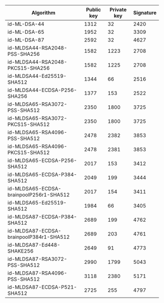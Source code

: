 | Algorithm                                     |  Public key  |  Private key |  Signature   |
| --------------------------------------------- | ------------ | ------------ |  ----------- |
| id-ML-DSA-44                                  |     1312     |      32      |     2420     |
| id-ML-DSA-65                                  |     1952     |      32      |     3309     |
| id-ML-DSA-87                                  |     2592     |      32      |     4627     |
| id-MLDSA44-RSA2048-PSS-SHA256                 |     1582     |     1223     |     2708     |
| id-MLDSA44-RSA2048-PKCS15-SHA256              |     1582     |     1225     |     2708     |
| id-MLDSA44-Ed25519-SHA512                     |     1344     |      66      |     2516     |
| id-MLDSA44-ECDSA-P256-SHA256                  |     1377     |     153      |     2522     |
| id-MLDSA65-RSA3072-PSS-SHA512                 |     2350     |     1800     |     3725     |
| id-MLDSA65-RSA3072-PKCS15-SHA512              |     2350     |     1800     |     3725     |
| id-MLDSA65-RSA4096-PSS-SHA512                 |     2478     |     2382     |     3853     |
| id-MLDSA65-RSA4096-PKCS15-SHA512              |     2478     |     2381     |     3853     |
| id-MLDSA65-ECDSA-P256-SHA512                  |     2017     |     153      |     3412     |
| id-MLDSA65-ECDSA-P384-SHA512                  |     2049     |     199      |     3444     |
| id-MLDSA65-ECDSA-brainpoolP256r1-SHA512       |     2017     |     154      |     3411     |
| id-MLDSA65-Ed25519-SHA512                     |     1984     |      66      |     3405     |
| id-MLDSA87-ECDSA-P384-SHA512                  |     2689     |     199      |     4762     |
| id-MLDSA87-ECDSA-brainpoolP384r1-SHA512       |     2689     |     203      |     4761     |
| id-MLDSA87-Ed448-SHAKE256                     |     2649     |      91      |     4773     |
| id-MLDSA87-RSA3072-PSS-SHA512                 |     2990     |     1799     |     5043     |
| id-MLDSA87-RSA4096-PSS-SHA512                 |     3118     |     2380     |     5171     |
| id-MLDSA87-ECDSA-P521-SHA512                  |     2725     |     255      |     4797     |
